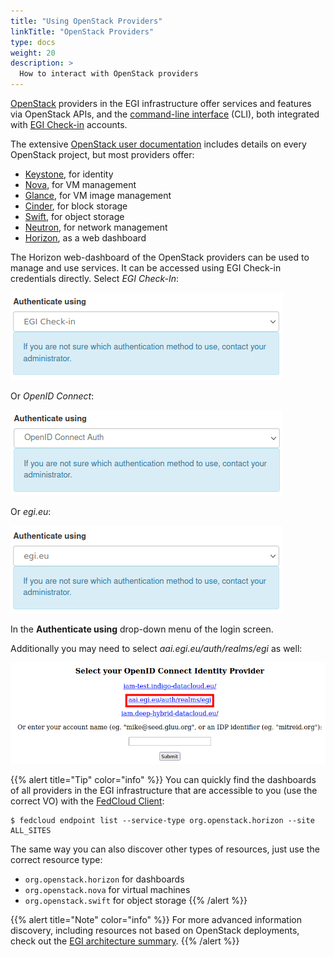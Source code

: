 ```yaml
---
title: "Using OpenStack Providers"
linkTitle: "OpenStack Providers"
type: docs
weight: 20
description: >
  How to interact with OpenStack providers
---
```


[OpenStack](https://openstack.org) providers in the EGI infrastructure
offer services and features via OpenStack APIs, and the
[command-line interface](../cli) (CLI), both integrated with
[EGI Check-in](../../aai/check-in) accounts.

The extensive [OpenStack user documentation](https://docs.openstack.org/user/)
includes details on every OpenStack project, but most providers offer:

- [Keystone](https://docs.openstack.org/keystone/latest/), for identity
- [Nova](https://docs.openstack.org/nova/latest/), for VM management
- [Glance](https://docs.openstack.org/glance/latest/), for VM image
  management
- [Cinder](https://docs.openstack.org/cinder/latest/), for block storage
- [Swift](https://docs.openstack.org/swift/latest/), for object storage
- [Neutron](https://docs.openstack.org/neutron/latest/), for network
  management
- [Horizon](https://docs.openstack.org/horizon/latest/), as a web
  dashboard

The Horizon web-dashboard of the OpenStack providers can be
used to manage and use services. It can be accessed using EGI Check-in
credentials directly. Select _EGI Check-In_:

![EGI Check-In](dashboard-login-check-in-1.png)

Or _OpenID Connect_:

![OpenID Connect](dashboard-login-check-in-2.png)

Or _egi.eu_:

![egi.eu](dashboard-login-check-in-3.png)

In the **Authenticate using** drop-down menu of the login screen.

Additionally you may need to select _aai.egi.eu/auth/realms/egi_ as well:

![aai.egi.eu/oidc](dashboard-login-check-partb.png)

{{% alert title="Tip" color="info" %}} You can quickly find the dashboards of
all providers in the EGI infrastructure that are accessible to you (use the
correct VO) with the [FedCloud Client](../cli):

```shell
$ fedcloud endpoint list --service-type org.openstack.horizon --site ALL_SITES
```

The same way you can also discover other types of resources, just use the
correct resource type:

- `org.openstack.horizon` for dashboards
- `org.openstack.nova` for virtual machines
- `org.openstack.swift` for object storage
{{% /alert %}}

{{% alert title="Note" color="info" %}} For more advanced information discovery,
including resources not based on OpenStack deployments, check out the
[EGI architecture summary](../architecture/#information-discovery).
{{% /alert %}}
